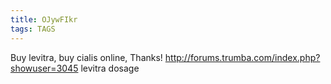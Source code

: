 ```yaml
---
title: OJywFIkr
tags: TAGS
---
```


Buy levitra, buy cialis online, Thanks! http://forums.trumba.com/index.php?showuser=3045 levitra dosage

